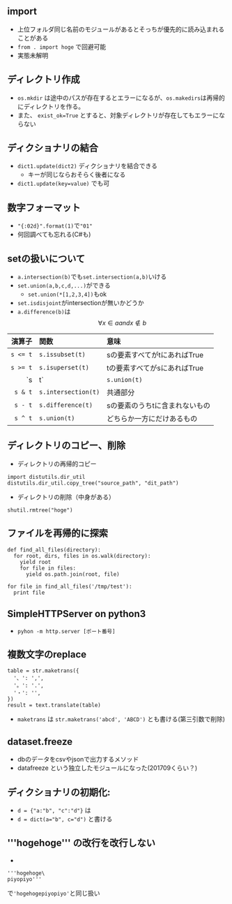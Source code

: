 ## import

* 上位フォルダ同じ名前のモジュールがあるとそっちが優先的に読み込まれることがある
* `from . import hoge` で回避可能
* 実態未解明

## ディレクトリ作成

* `os.mkdir` は途中のパスが存在するとエラーになるが、`os.makedirs`は再帰的にディレクトリを作る。
* また、 `exist_ok=True` とすると、対象ディレクトリが存在してもエラーにならない

## ディクショナリの結合

* `dict1.update(dict2)` ディクショナリを結合できる
  * キーが同じならおそらく後者になる
* `dict1.update(key=value)` でも可

## 数字フォーマット

* `"{:02d}".format(1)`で`"01"`
* 何回調べても忘れる(C#も)

## setの扱いについて

* `a.intersection(b)`でも`set.intersection(a,b)`いける
* `set.union(a,b,c,d,...)`ができる
  * `set.union(*[1,2,3,4])`もok
* `set.isdisjoint`がintersectionが無いかどうか
* `a.difference(b)`は $$\forall x \in a and x \not\in b$$

|演算子|関数|意味|
|--:|:--|:--|
|`s <= t`|`s.issubset(t)`|sの要素すべてがtにあればTrue|
|`s >= t`|`s.isuperset(t)`|tの要素すべてがsにあればTrue||
|`s | t`|`s.union(t)`|和集合|
|`s & t`|`s.intersection(t)`|共通部分|
|`s - t`|`s.difference(t)`|sの要素のうちtに含まれないもの|
|`s ^ t`|`s.union(t)`|どちらか一方にだけあるもの|

## ディレクトリのコピー、削除

* ディレクトリの再帰的コピー

```
import distutils.dir_util
distutils.dir_util.copy_tree("source_path", "dit_path")
```

* ディレクトリの削除（中身がある）
```
shutil.rmtree("hoge")
```

## ファイルを再帰的に探索
```
def find_all_files(directory):
  for root, dirs, files in os.walk(directory):
    yield root
    for file in files:
      yield os.path.join(root, file)

for file in find_all_files('/tmp/test'):
  print file
```

## SimpleHTTPServer on python3

* `pyhon -m http.server [ポート番号]`

## 複数文字のreplace
```
table = str.maketrans({
  '、': ',',
  '。': '.',
  '・': '',
})
result = text.translate(table)
```
* `maketrans` は `str.maketrans('abcd', 'ABCD')` とも書ける(第三引数で削除)

## dataset.freeze
* dbのデータをcsvやjsonで出力するメソッド
* datafreeze という独立したモジュールになった(201709くらい？)

## ディクショナリの初期化:

* `d = {"a:"b", "c":"d"}` は
* `d = dict(a="b", c="d")` と書ける

## '''hogehoge''' の改行を改行しない

* 
```
'''hogehoge\
piyopiyo'''
```
で`'hogehogepiyopiyo'`と同じ扱い